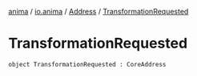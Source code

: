 [anima](../../index.md) / [io.anima](../index.md) / [Address](index.md) / [TransformationRequested](./-transformation-requested.md)

# TransformationRequested

`object TransformationRequested : CoreAddress`